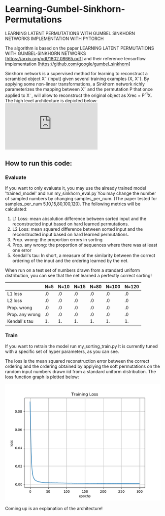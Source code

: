 # Learning-Gumbel-Sinkhorn-Permutations
LEARNING LATENT PERMUTATIONS WITH GUMBEL SINKHORN NETWORKS IMPLEMENTATION WITH PYTORCH

The algorithm is based on the paper LEARNING LATENT PERMUTATIONS WITH GUMBEL-SINKHORN NETWORKS [https://arxiv.org/pdf/1802.08665.pdf] and their reference tensorflow implementation [https://github.com/google/gumbel_sinkhorn]

Sinkhorn network is a supervised method for learning to reconstruct a scrambled object X˜ (input)
given several training examples (X, X˜). By applying some non-linear transformations, a Sinkhorn network richly parameterizes the mapping between X˜ and the permutation P that once applied to X˜, will allow to reconstruct the original object as Xrec = P<sup>-1</sup>X.
The high level architecture is depicted below:
![architecture](https://github.com/HeddaCohenIndelman/Learning-Gumbel-Sinkhorn-Permutations-w-Pytorch/blob/master/sinkhorn%20gumbel%20network%20architecture.pdf)

## How to run this code:
### Evaluate
If you want to only evaluate it, you may use the already trained model 'trained_model' and run my_sinkhorn_eval.py
You may change the number of sampled numbers by changing samples_per_num. (The paper tested for samples_per_num 5,10,15,80,100,120).
The following metrics will be calculated:
1. L1 Loss: mean absolution difference between sorted input and the reconstructed input based on hard learned permutations.
2. L2 Loss: mean squared difference between sorted input and the reconstructed input based on hard learned permutations.
3. Prop. wrong: the proportion errors in sorting
4. Prop. any wrong: the proportion of sequences where there was at least one error
5. Kendall's tau: In short, a measure of the similarity between the correct ordering of the input and the ordering learned by the net.

When run on a test set of numbers drawn from a standard uniform distribution, you can see that the net learned a perfectly correct sorting!

|               | N=5           | N=10          | N=15          | N=80          | N=100         | N=120         |
| ------------- | ------------- | ------------- | ------------- | ------------- | ------------- | ------------- |
|L1 loss        | .0            | .0            | .0            | .0            | .0            | .0            |
|L2 loss        | .0            | .0            | .0            | .0            | .0            | .0            |
|Prop. wrong    | .0            | .0            | .0            | .0            | .0            | .0            |
|Prop. any wrong| .0            | .0            | .0            | .0            | .0            | .0            |
|Kendall's tau  | 1.            | 1.            | 1.            | 1.            | 1.            | 1.            |


### Train
If you want to retrain the model run my_sorting_train.py
It is currently tuned with a specific set of hyper parameters, as you can see.

The loss is the mean squared reconstruction error between the correct ordering and the ordering obtained by applying the soft permutations on the random input numbers drawn iid from a standard uniform distribution.
The loss function graph is plotted below:

![Training Loss](https://github.com/HeddaCohenIndelman/Learning-Gumbel-Sinkhorn-Permutations-w-Pytorch/blob/master/training_loss.png)


Coming up is an explanation of the architecture!
